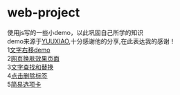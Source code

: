 # web-project
使用js写的一些小demo，以此巩固自己所学的知识  
demo来源于[YUUXIAO](https://github.com/YUUXIAO),十分感谢他的分享,在此表达我的感谢！  
1[文字右移demo](https://readream.github.io/web-project/文字右移/index.html)  
2[网页换肤效果页面](https://readream.github.io/web-project/网页换肤/index.html)  
3[文字查找和替换](https://readream.github.io/web-project/文字查找和替换/index.html)  
4[点击删除标签](https://readream.github.io/web-project/点击删除标签/index.html)  
5[简易选项卡](https://readream.github.io/web-project/简易选项卡/index.html)
